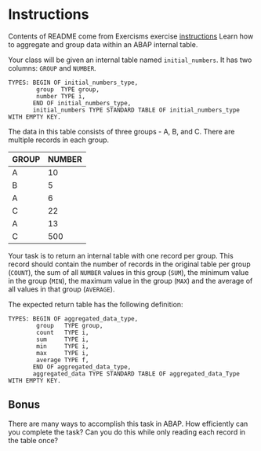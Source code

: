 # Instructions
Contents of README come from Exercisms exercise [instructions](https://github.com/exercism/abap/blob/main/exercises/practice/itab-aggregation/.docs/instructions.md)
Learn how to aggregate and group data within an ABAP internal table.


Your class will be given an internal table named `initial_numbers`.  It has two columns: `GROUP` and `NUMBER`.

```abap
TYPES: BEGIN OF initial_numbers_type,
        group  TYPE group,
        number TYPE i,
       END OF initial_numbers_type,
       initial_numbers TYPE STANDARD TABLE OF initial_numbers_type WITH EMPTY KEY.
```

The data in this table consists of three groups - A, B, and C.  There are multiple records in each group.

| GROUP | NUMBER |
| --- | ----------- |
| A | 10 |
| B | 5 |
| A | 6 |
| C | 22 |
| A | 13 |
| C | 500 |

Your task is to return an internal table with one record per group. This record should contain the number of records in the original table per group (`COUNT`), the sum of all `NUMBER` values in this group (`SUM`), the minimum value in the group (`MIN`), the maximum value in the group (`MAX`) and the average of all values in that group (`AVERAGE`).  

The expected return table has the following definition:

```abap
TYPES: BEGIN OF aggregated_data_type,
        group   TYPE group,
        count   TYPE i,
        sum     TYPE i,
        min     TYPE i,
        max     TYPE i,
        average TYPE f,
       END OF aggregated_data_type,
       aggregated_data TYPE STANDARD TABLE OF aggregated_data_Type WITH EMPTY KEY.
```

## Bonus

There are many ways to accomplish this task in ABAP. How efficiently can you complete the task? Can you do this while only reading each record in the table once?
